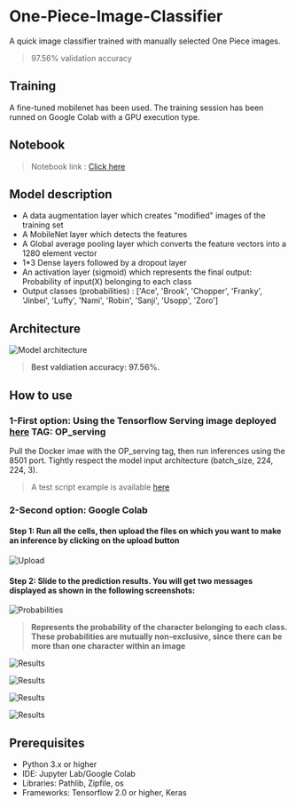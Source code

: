 # One-Piece-Image-Classifier

A quick image classifier trained with manually selected One Piece images. 
> 97.56% validation accuracy

## Training 

A fine-tuned mobilenet has been used. The training session has been runned on Google Colab with a GPU execution type. 

## Notebook 

> Notebook link : [Click here](Model_without_Keras_Tuner.ipynb)

## Model description

- A data augmentation layer which creates "modified" images of the training set
- A MobileNet layer which detects the features
- A Global average pooling layer which converts the feature vectors into a 1280 element vector
- 1*3 Dense layers followed by a dropout layer
- An activation layer (sigmoid) which represents the final output: Probability of input(X) belonging to each class
- Output classes (probabilities) : ['Ace', 'Brook', 'Chopper', 'Franky', 'Jinbei', 'Luffy', 'Nami', 'Robin', 'Sanji', 'Usopp', 'Zoro']

## Architecture

![Model architecture](Screenshots/ArchitectureV9.PNG)
> **Best valdiation accuracy: 97.56%.**

## How to use 

### 1-First option: Using the Tensorflow Serving image deployed [here](https://hub.docker.com/repository/docker/ibrahimserouis/my-tensorflow-models) **TAG: OP_serving**

Pull the Docker imae with the OP_serving tag, then run inferences using the 8501 port. Tightly respect the model input architecture (batch_size, 224, 224, 3). 

> A test script example is available [here](/Scripts/Prediction_OP_Model_Test.py)

### 2-Second option: Google Colab

#### Step 1:  Run all the cells, then upload the files on which you want to make an inference by clicking on the upload button 
![Upload](/Screenshots/File%20upload.PNG)

#### Step 2: Slide to the prediction results. You will get two messages displayed as shown in the following screenshots: 
![Probabilities](Screenshots/Probabilities.PNG)
> **Represents the probability of the character belonging to each class. These probabilities are mutually non-exclusive, since there can be more than one character within an image**

![Results](Brook%20and%20Chopper%202.PNG)

![Results](Franky%20and%20Jinbei2.PNG)

![Results](Robin%20and%20Sanji2.PNG)

![Results](Usopp%20and%20Zoro2.PNG)



## Prerequisites

- Python 3.x or higher 
- IDE: Jupyter Lab/Google Colab
- Libraries: Pathlib, Zipfile, os
- Frameworks: Tensorflow 2.0 or higher, Keras

